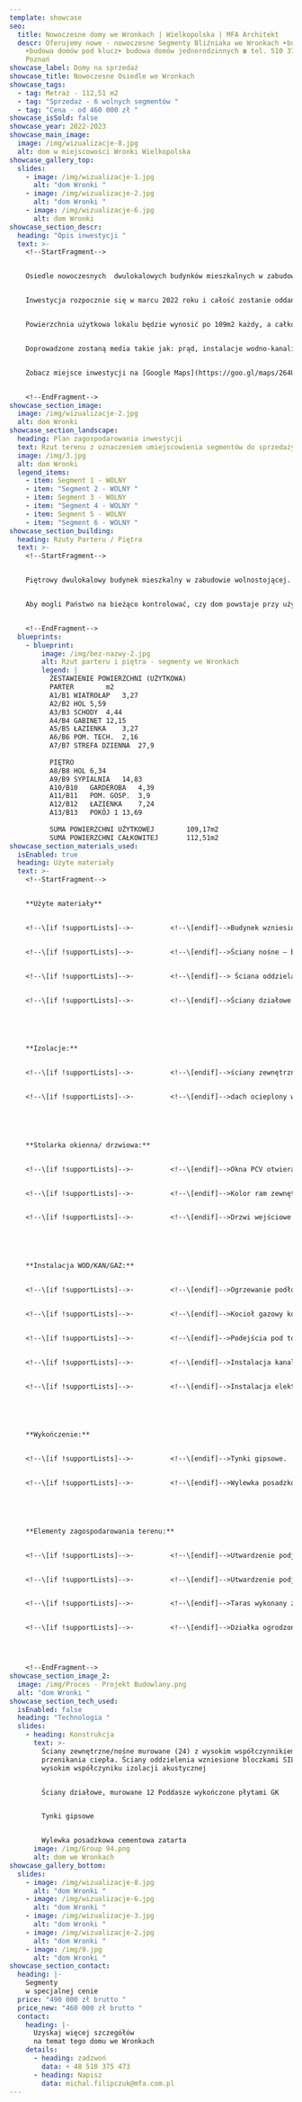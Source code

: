 ```yaml
---
template: showcase
seo:
  title: Nowoczesne domy we Wronkach | Wielkopolska | MFA Architekt
  descr: Oferujemy nowe - nowoczesne Segmenty Bliźniaka we Wronkach ➤budowa domów
    ➤budowa domów pod klucz➤ budowa domów jednorodzinnych ☎ tel. 510 375 473 |
    Poznań
showcase_label: Domy na sprzedaż
showcase_title: Nowoczesne Osiedle we Wronkach
showcase_tags:
  - tag: Metraż - 112,51 m2
  - tag: "Sprzedaż - 6 wolnych segmentów "
  - tag: "Cena - od 460 000 zł "
showcase_isSold: false
showcase_year: 2022-2023
showcase_main_image:
  image: /img/wizualizacje-8.jpg
  alt: dom w miejscowości Wronki Wielkopolska
showcase_gallery_top:
  slides:
    - image: /img/wizualizacje-1.jpg
      alt: "dom Wronki "
    - image: /img/wizualizacje-2.jpg
      alt: "dom Wronki "
    - image: /img/wizualizacje-6.jpg
      alt: dom Wronki
showcase_section_descr:
  heading: "Opis inwestycji "
  text: >-
    <!--StartFragment-->


    Osiedle nowoczesnych  dwulokalowych budynków mieszkalnych w zabudowie wolnostojącej we Wronkach w województwie wielkopolskim przy ulicy Staromiejskiej.


    Inwestycja rozpocznie się w marcu 2022 roku i całość zostanie oddana (w stanie deweloperskim) w 2023 roku zgodnie z harmonogramem powstania osiedla.


    Powierzchnia użytkowa lokalu będzie wynosić po 109m2 każdy, a całkowita 112 m2.


    Doprowadzone zostaną media takie jak: prąd, instalacje wodno-kanalizacyjnej w postacie zbiornika bezodpływowego. Na każdy z lokali mieszkalnych przypadają dwa niezadaszone miejsca parkingowe. Dodatkową  opcją jest montaż altany nad miejscami postojowymi.


    Zobacz miejsce inwestycji na [Google Maps](https://goo.gl/maps/264UyYJxjcbPZxFUA)


    <!--EndFragment-->
showcase_section_image:
  image: /img/wizualizacje-2.jpg
  alt: dom Wronki
showcase_section_landscape:
  heading: Plan zagospodarowania inwestycji
  text: Rzut terenu z oznaczeniem umiejscowienia segmentów do sprzedaży.
  image: /img/3.jpg
  alt: dom Wronki
  legend_items:
    - item: Segment 1 - WOLNY
    - item: "Segment 2 - WOLNY "
    - item: Segment 3 - WOLNY
    - item: "Segment 4 - WOLNY "
    - item: Segment 5 - WOLNY
    - item: "Segment 6 - WOLNY "
showcase_section_building:
  heading: Rzuty Parteru / Piętra
  text: >-
    <!--StartFragment-->


    Piętrowy dwulokalowy budynek mieszkalny w zabudowie wolnostojącej. Wejście zlokalizowane jest od boku budynku, które zostało zadaszone. Dach stromy o kącie nachylenia 32o  ,w samym wnętrzu zostały ściśle oddzielone strefy dzienne i prywatne. Lokalizacja klatki schodowej od strony wewnętrznej, pozwoliła zlokalizować pomieszczenia w taki sposób by każde z nich było doświetlone. Łazienki zlokalizowane są na piętrze i parterze. Pomieszczenie techniczne z piecem gazowym umieszczone jest przy łazience na dole. Wyjście na taras znajduję się od strony północnej, które również zostało zadaszone, jednocześnie tworząc taras w sypialni na piętrze.


    Aby mogli Państwo na bieżąco kontrolować, czy dom powstaje przy użyciu wcześniej zadeklarowanych materiałów, dostaną Państwo specyfikację materiałową budynku. Dzięki temu, sprawdzając i doglądając swoją nieruchomość  w trakcie budowy, będziecie mieli pewność wyłącznie najwyższej jakości wykonania.


    <!--EndFragment-->
  blueprints:
    - blueprint:
        image: /img/bez-nazwy-2.jpg
        alt: Rzut parteru i piętra - segmenty we Wronkach
        legend: |
          ZESTAWIENIE POWIERZCHNI (UŻYTKOWA)
          PARTER		m2
          A1/B1	WIATROŁAP	3,27
          A2/B2	HOL	5,59
          A3/B3	SCHODY	4,44
          A4/B4	GABINET	12,15
          A5/B5	ŁAZIENKA	3,27
          A6/B6	POM. TECH. 	2,16
          A7/B7	STREFA DZIENNA	27,9
          		
          PIĘTRO		
          A8/B8	HOL	6,34
          A9/B9	SYPIALNIA	14,83
          A10/B10	GARDEROBA	4,39
          A11/B11	POM. GOSP.	3,9
          A12/B12	ŁAZIENKA	7,24
          A13/B13	POKÓJ 1	13,69
          		
          SUMA POWIERZCHNI UŻYTKOWEJ		109,17m2
          SUMA POWIERZCHNI CAŁKOWITEJ		112,51m2
showcase_section_materials_used:
  isEnabled: true
  heading: Użyte materiały
  text: >-
    <!--StartFragment-->


    **Użyte materiały**


    <!--\[if !supportLists]-->·         <!--\[endif]-->Budynek wzniesiony w technice tradycyjnej, murowanej.


    <!--\[if !supportLists]-->·         <!--\[endif]-->Ściany nośne – bloczek ceramiczny.


    <!--\[if !supportLists]-->·         <!--\[endif]--> Ściana oddzielająca segmenty użytkowe – Silka gr. 18cm.


    <!--\[if !supportLists]-->·         <!--\[endif]-->Ściany działowe – beton komórkowy.


     


    **Izolacje:**


    <!--\[if !supportLists]-->·         <!--\[endif]-->ściany zewnętrzne wykończone styropianem gr. 15cm.


    <!--\[if !supportLists]-->·         <!--\[endif]-->dach ocieplony wełną mineralną.


     


    **Stolarka okienna/ drzwiowa:**


    <!--\[if !supportLists]-->·         <!--\[endif]-->Okna PCV otwieralno – uchylne oraz przesuwne o profilu 82, trzyszybowe ze współczynnikiem przenikania ciepła Uw= 0,93 w/m2K.


    <!--\[if !supportLists]-->·         <!--\[endif]-->Kolor ram zewnętrznych – ciemny antracyt, kolor ram wewnętrznych – biały.


    <!--\[if !supportLists]-->·         <!--\[endif]-->Drzwi wejściowe aluminiowe z naświetleniem profilu 75mm z pochwytem.


     


    **Instalacja WOD/KAN/GAZ:**


    <!--\[if !supportLists]-->·         <!--\[endif]-->Ogrzewanie podłogowe na całej powierzchni domu.


    <!--\[if !supportLists]-->·         <!--\[endif]-->Kocioł gazowy kondensacyjny dwu – funkcyjny.


    <!--\[if !supportLists]-->·         <!--\[endif]-->Podejścia pod toalety, umywalki/zlew, prysznice (wykonane z możliwością zamontowania odpływów liniowych .


    <!--\[if !supportLists]-->·         <!--\[endif]-->Instalacja kanalizacyjna w postaci bezodpływowego zbiornika na nieczystości.


    <!--\[if !supportLists]-->·         <!--\[endif]-->Instalacja elektryczna rozprowadzona po całej powierzchni domu, gniazda w każdym pokoju użytkowym.


     


    **Wykończenie:**


    <!--\[if !supportLists]-->·         <!--\[endif]-->Tynki gipsowe.


    <!--\[if !supportLists]-->·         <!--\[endif]-->Wylewka posadzkowa cementowa zatarta.


     


    **Elementy zagospodarowania terenu:**


    <!--\[if !supportLists]-->·         <!--\[endif]-->Utwardzenie podjazdu kostką granitową.


    <!--\[if !supportLists]-->·         <!--\[endif]-->Utwardzenie podjazdu kostką ażurową.


    <!--\[if !supportLists]-->·         <!--\[endif]-->Taras wykonany z kostki granitowej.


    <!--\[if !supportLists]-->·         <!--\[endif]-->Działka ogrodzona płotem systemowym.




    <!--EndFragment-->
showcase_section_image_2:
  image: /img/Proces - Projekt Budowlany.png
  alt: "dom Wronki "
showcase_section_tech_used:
  isEnabled: false
  heading: "Technologia "
  slides:
    - heading: Konstrukcja
      text: >-
        Ściany zewnętrzne/nośne murowane (24) z wysokim współczynnikiem
        przenikania ciepła. Ściany oddzielenia wzniesione bloczkami SILKA 25, o
        wysokim współczyniku izolacji akustycznej 


        Ściany działowe, murowane 12 Poddasze wykończone płytami GK


        Tynki gipsowe


        Wylewka posadzkowa cementowa zatarta
      image: /img/Group 94.png
      alt: dom we Wronkach
showcase_gallery_bottom:
  slides:
    - image: /img/wizualizacje-8.jpg
      alt: "dom Wronki "
    - image: /img/wizualizacje-6.jpg
      alt: "dom Wronki "
    - image: /img/wizualizacje-3.jpg
      alt: "dom Wronki "
    - image: /img/wizualizacje-2.jpg
      alt: "dom Wronki "
    - image: /img/9.jpg
      alt: "dom Wronki "
showcase_section_contact:
  heading: |-
    Segmenty 
    w specjalnej cenie
  price: "490 000 zł brutto "
  price_new: "460 000 zł brutto "
  contact:
    heading: |-
      Uzyskaj więcej szczegółów
      na temat tego domu we Wronkach 
    details:
      - heading: zadzwoń
        data: + 48 510 375 473
      - heading: Napisz
        data: michal.filipczuk@mfa.com.pl
---
```

